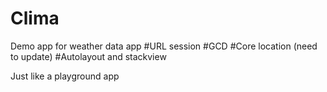 # Clima
Demo app for weather data app
#URL session
#GCD
#Core location (need to update)
#Autolayout and stackview

Just like a playground app
